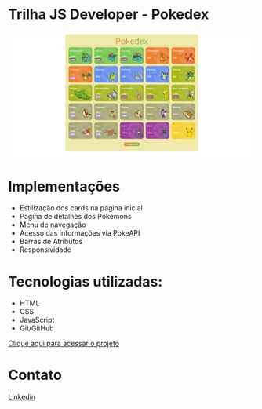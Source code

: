 # Trilha JS Developer - Pokedex
![preview](/assets/images/Captura%20da%20Web_27-3-2023_211427_127.0.0.1.jpeg)


# Implementações
- Estilização dos cards na página inicial
- Página de detalhes dos Pokémons
- Menu de navegação
- Acesso das informações via PokeAPI
- Barras de Atributos
- Responsividade

# Tecnologias utilizadas:
- HTML
- CSS
- JavaScript
- Git/GitHub

[Clique aqui para acessar o projeto](https://billcarioca.github.io/Desafio-js-pokedex/)

# Contato
[Linkedin](https://www.linkedin.com/in/billcarioca/)
